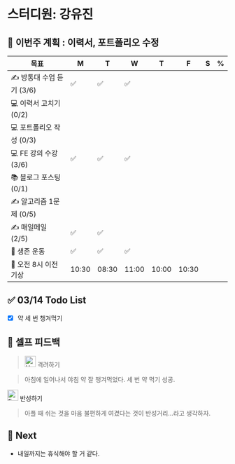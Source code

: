 # 스터디원: 강유진

## 🚀 이번주 계획 : 이력서, 포트폴리오 수정

| 목표                      | M     | T     | W     | T     | F     | S   | %   |
| ------------------------- | ----- | ----- | ----- | ----- | ----- | --- | --- |
| ✍️ 방통대 수업 듣기 (3/6) | ✅    | ✅    | ✅    |       |       |     |     |
| 💻 이력서 고치기 (0/2)    |       |       |       |       |       |     |     |
| 💻 포트폴리오 작성 (0/3)  |       |       |       |       |       |     |     |
| 💻 FE 강의 수강 (3/6)     | ✅    | ✅    | ✅    |       |       |     |     |
| 📚 블로그 포스팅 (0/1)    |       |       |       |       |       |     |     |
| ✍️ 알고리즘 1문제 (0/5)   |       |       |       |       |       |     |     |
| ✍️ 매일메일 (2/5)         | ✅    | ✅    |       |       |       |     |     |
| 💪 생존 운동              | ✅    | ✅    | ✅    |       |       |     |     |
| 🩵 오전 8시 이전 기상      | 10:30 | 08:30 | 11:00 | 10:00 | 10:30 |     |     |

## ✅ 03/14 Todo List

- [x] 약 세 번 챙겨먹기

## 🎉 셀프 피드백

> <img src="https://raw.githubusercontent.com/Tarikul-Islam-Anik/Animated-Fluent-Emojis/master/Emojis/Smilies/Hugging%20Face.png" alt="Hugging Face" width="25" height="25"> 격려하기</img>

> 아침에 일어나서 야침 약 잘 챙겨먹었다. 세 번 약 먹기 성공.<br>

<img src="https://raw.githubusercontent.com/Tarikul-Islam-Anik/Animated-Fluent-Emojis/master/Emojis/Smilies/Face%20with%20Monocle.png" alt="Face with Monocle" width="25" height="25"> 반성하기</img>

> 아플 때 쉬는 것을 마음 불편하게 여겼다는 것이 반성거리...라고 생각하자.<br>

## 🌱 Next

- 내일까지는 휴식해야 할 거 같다.
